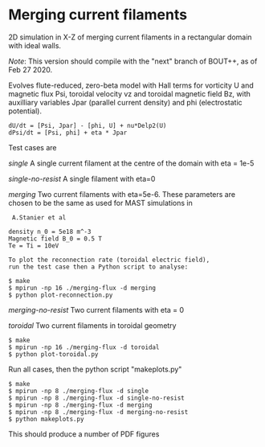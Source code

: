 Merging current filaments
=========================

2D simulation in X-Z of merging current filaments
in a rectangular domain with ideal walls. 

*Note*: This version should compile with the "next" branch of BOUT++,
as of Feb 27 2020.

Evolves flute-reduced, zero-beta model with Hall terms for vorticity U
and magnetic flux Psi, toroidal velocity vz and toroidal magnetic
field Bz, with auxilliary variables Jpar (parallel current density)
and phi (electrostatic potential).

    dU/dt = [Psi, Jpar] - [phi, U] + nu*Delp2(U)
    dPsi/dt = [Psi, phi] + eta * Jpar

Test cases are

*single*  A single current filament at the centre of the domain
          with eta = 1e-5

*single-no-resist*  A single filament with eta=0

*merging*  Two current filaments with eta=5e-6. These parameters
    are chosen to be the same as used for MAST simulations in

     A.Stanier et al

    density n_0 = 5e18 m^-3
    Magnetic field B_0 = 0.5 T
    Te = Ti = 10eV

    To plot the reconnection rate (toroidal electric field), 
    run the test case then a Python script to analyse:

    $ make
    $ mpirun -np 16 ./merging-flux -d merging
    $ python plot-reconnection.py

*merging-no-resist*  Two current filaments with eta = 0

*toroidal*  Two current filaments in toroidal geometry

    $ make
    $ mpirun -np 16 ./merging-flux -d toroidal
    $ python plot-toroidal.py

Run all cases, then the python script "makeplots.py"

    $ make
    $ mpirun -np 8 ./merging-flux -d single
    $ mpirun -np 8 ./merging-flux -d single-no-resist
    $ mpirun -np 8 ./merging-flux -d merging
    $ mpirun -np 8 ./merging-flux -d merging-no-resist
    $ python makeplots.py

This should produce a number of PDF figures




